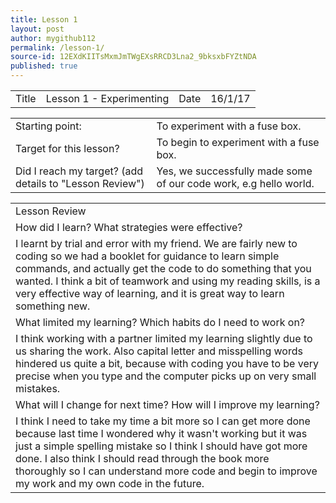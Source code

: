 ```yaml
---
title: Lesson 1
layout: post
author: mygithub112
permalink: /lesson-1/
source-id: 12EXdKIITsMxmJmTWgEXsRRCD3Lna2_9bksxbFYZtNDA
published: true
---
```

<table>
  <tr>
    <td>Title</td>
    <td>Lesson 1 - Experimenting </td>
    <td>Date</td>
    <td>16/1/17</td>
  </tr>
</table>


<table>
  <tr>
    <td>Starting point:</td>
    <td>To experiment with a fuse box.</td>
  </tr>
  <tr>
    <td>Target for this lesson?</td>
    <td>To begin to experiment with a fuse box.</td>
  </tr>
  <tr>
    <td>Did I reach my target? 
(add details to "Lesson Review")</td>
    <td> Yes, we successfully made some of our code work, e.g hello world.</td>
  </tr>
</table>


<table>
  <tr>
    <td>Lesson Review</td>
  </tr>
  <tr>
    <td>How did I learn? What strategies were effective? </td>
  </tr>
  <tr>
    <td>I learnt by trial and error with my friend. We are fairly new to coding so we had a booklet for guidance to learn simple commands, and actually get the code to do something that you wanted. I think a bit of teamwork and using my reading skills, is a very effective way of learning, and it is great way to learn something new. </td>
  </tr>
  <tr>
    <td>What limited my learning? Which habits do I need to work on? </td>
  </tr>
  <tr>
    <td>I think working with a partner limited my learning slightly due to us sharing the work. Also capital letter and misspelling words hindered us quite a bit, because with coding you have to be very precise when you type and the computer picks up on very small mistakes.</td>
  </tr>
  <tr>
    <td>What will I change for next time? How will I improve my learning?</td>
  </tr>
  <tr>
    <td>I think I need to take my time a bit more so I can get more done because last time I wondered why it wasn't working but it was just a simple spelling mistake so I think I should have got more done. I also think I should read through the book more thoroughly so I can understand more code and begin to improve my work and my own code in the future. </td>
  </tr>
</table>

<html>
<body>
<script async src="//pagead2.googlesyndication.com/pagead/js/adsbygoogle.js"></script>
<script>
  (adsbygoogle = window.adsbygoogle || []).push({
    google_ad_client: "ca-pub-7853205013294084",
    enable_page_level_ads: true
  });
</script>
</body>
</html>

<html>
<body>
<script async src="//pagead2.googlesyndication.com/pagead/js/adsbygoogle.js"></script>
<!-- Ads -->
<ins class="adsbygoogle"
     style="display:block"
     data-ad-client="ca-pub-7853205013294084"
     data-ad-slot="9760688653"
     data-ad-format="auto"></ins>
<script>
(adsbygoogle = window.adsbygoogle || []).push({});
</script>
</body>
</html>
